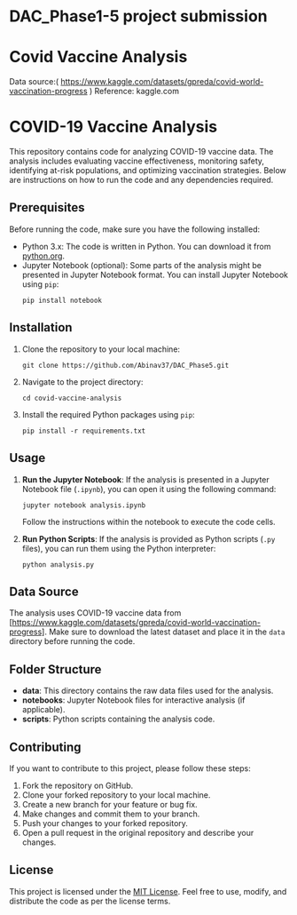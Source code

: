 # DAC_Phase1-5 project submission
# Covid Vaccine Analysis
Data source:( https://www.kaggle.com/datasets/gpreda/covid-world-vaccination-progress )
Reference: kaggle.com

# COVID-19 Vaccine Analysis

This repository contains code for analyzing COVID-19 vaccine data. The analysis includes evaluating vaccine effectiveness, monitoring safety, identifying at-risk populations, and optimizing vaccination strategies. Below are instructions on how to run the code and any dependencies required.

## Prerequisites

Before running the code, make sure you have the following installed:

- Python 3.x: The code is written in Python. You can download it from [python.org](https://www.python.org/downloads/).
- Jupyter Notebook (optional): Some parts of the analysis might be presented in Jupyter Notebook format. You can install Jupyter Notebook using `pip`:
  ```
  pip install notebook
  ```

## Installation

1. Clone the repository to your local machine:
   ```
   git clone https://github.com/Abinav37/DAC_Phase5.git
   ```
2. Navigate to the project directory:
   ```
   cd covid-vaccine-analysis
   ```

3. Install the required Python packages using `pip`:
   ```
   pip install -r requirements.txt
   ```

## Usage

1. **Run the Jupyter Notebook**:
   If the analysis is presented in a Jupyter Notebook file (`.ipynb`), you can open it using the following command:
   ```
   jupyter notebook analysis.ipynb
   ```
   Follow the instructions within the notebook to execute the code cells.

2. **Run Python Scripts**:
   If the analysis is provided as Python scripts (`.py` files), you can run them using the Python interpreter:
   ```
   python analysis.py
   ```
   

## Data Source

The analysis uses COVID-19 vaccine data from [https://www.kaggle.com/datasets/gpreda/covid-world-vaccination-progress]. Make sure to download the latest dataset and place it in the `data` directory before running the code.

## Folder Structure

- **data**: This directory contains the raw data files used for the analysis.
- **notebooks**: Jupyter Notebook files for interactive analysis (if applicable).
- **scripts**: Python scripts containing the analysis code.

## Contributing

If you want to contribute to this project, please follow these steps:

1. Fork the repository on GitHub.
2. Clone your forked repository to your local machine.
3. Create a new branch for your feature or bug fix.
4. Make changes and commit them to your branch.
5. Push your changes to your forked repository.
6. Open a pull request in the original repository and describe your changes.

## License

This project is licensed under the [MIT License](LICENSE). Feel free to use, modify, and distribute the code as per the license terms.


